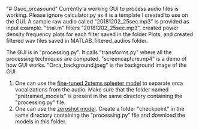 "# Gsoc_orcasound" 
Currently a working GUI to process audio files is working. 
Please ignore calculator.py as it is a template I created to use on the GUI.
A sample raw audio called "20181202_25sec.mp3" is provided as input example.
"trial.m" filters "20181202_25sec.mp3", created power density frequency plots for each filter saved in the folder Plots,
and created filtered wav files saved in MATLAB_filtered_audios folder.

The GUI is in "processing.py". It calls "transforms.py" where all the processing techniques are computed.
"screencapture.mp4" is a demo of how GUI works.
"Orca_background.jpeg" is the background image of the GUI

1. One can use the [fine-tuned 2stems spleeter model](https://drive.google.com/drive/folders/1WU3_z-U9m1UX2jREFHwOH99pMKhPEdnu?usp=sharing) to separate orca vocalizations from the audio. Make sure that the folder named "pretrained_models" is present in the same directory containing the "processing.py" file.
2. One can use the [zeroshot model](https://drive.google.com/drive/folders/1RouwHsGsMs8n3l_jF8XifWtbPzur_YQS?usp=sharing). Create a folder "checkpoint" in the same directory containing the "processing.py" file and download the models in this folder.
